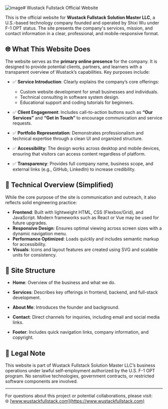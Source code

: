 ![image](https://github.com/user-attachments/assets/6d2ffe24-a595-41a2-9a3e-fa689d4e9a8b)# Wustack Fullstack Official Website

This is the official website for **Wustack Fullstack Solution Master LLC**, a U.S.-based technology company founded and operated by Shixi Wu under F-1 OPT status. The site presents the company's services, mission, and contact information in a clear, professional, and mobile-responsive format.

## 🌐 What This Website Does

The website serves as the **primary online presence** for the company. It is designed to provide potential clients, partners, and learners with a transparent overview of Wustack’s capabilities. Key purposes include:

- ✅ **Service Introduction**: Clearly explains the company’s core offerings:
  - Custom website development for small businesses and individuals.
  - Technical consulting in software system design.
  - Educational support and coding tutorials for beginners.

- ✅ **Client Engagement**: Includes call-to-action buttons such as **“Our Services”** and **“Get in Touch”** to encourage communication and service requests.

- ✅ **Portfolio Representation**: Demonstrates professionalism and technical expertise through a clean UI and organized structure.

- ✅ **Accessibility**: The design works across desktop and mobile devices, ensuring that visitors can access content regardless of platform.

- ✅ **Transparency**: Provides full company name, business scope, and external links (e.g., GitHub, LinkedIn) to increase credibility.

## 🧩 Technical Overview (Simplified)

While the core purpose of the site is communication and outreach, it also reflects solid engineering practice:

- **Frontend**: Built with lightweight HTML, CSS (Flexbox/Grid), and JavaScript. Modern frameworks such as React or Vue may be used for future upgrades.
- **Responsive Design**: Ensures optimal viewing across screen sizes with a dynamic navigation menu.
- **Performance Optimized**: Loads quickly and includes semantic markup for accessibility.
- **Visuals**: Icons and layout features are created using SVG and scalable units for consistency.

## 📁 Site Structure

- **Home**: Overview of the business and what we do.

- **Services**: Describes key offerings in frontend, backend, and full-stack development.




- **About Me**: Introduces the founder and background.

- **Contact**: Direct channels for inquiries, including email and social media links.




- **Footer**: Includes quick navigation links, company information, and copyright.


## 🧾 Legal Note

This website is part of Wustack Fullstack Solution Master LLC’s business operations under lawful self-employment authorized by the U.S. F-1 OPT program. No sensitive technologies, government contracts, or restricted software components are involved.

---

For questions about this project or potential collaborations, please visit:  
🌐 [www.wustackfullstack.com](https://www.wustackfullstack.com)
